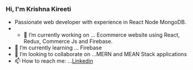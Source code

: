 ### Hi, I'm Krishna Kireeti

<!--
**krishnakiriti04/krishnakiriti04** is a ✨ _special_ ✨ repository because its `README.md` (this file) appears on your GitHub profile.-->

- Passionate web developer with experience in React Node MongoDB.
- - 🔭 I’m currently working on ... Ecommerce website using React, Redux, Commerce Js and Firebase.
- 🌱 I’m currently learning ... Firebase
- 👯 I’m looking to collaborate on ...MERN and MEAN Stack applications 
- 📫 How to reach me: ...[Linkedin](https://www.linkedin.com/in/krishna-kireeti-mamidi/)
